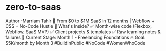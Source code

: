 # zero-to-saas
Author -Marriam Tahir
🚀 From $0 to $1M SaaS in 12 months | Webflow + CSS + No-Code Hustle    📌 What's Inside?  ✅ Month-wise code (Flexbox, Webflow, SaaS MVP)   ✅ Client projects &amp; templates   ✅ Raw learning notes &amp; failures    🌱 Current Stage: Month 1 - Freelancing Foundations   🔥 Goal: $5K/month by Month 3    #BuildInPublic #NoCode #WomenWhoCode  
